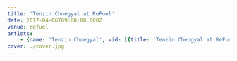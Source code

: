 ```yaml
---
title: 'Tenzin Choegyal at ReFuel'
date: 2017-04-06T09:00:00.000Z
venue: refuel
artists:
    - {name: 'Tenzin Choegyal', vid: [{title: 'Tenzin Cheogyal at ReFuel 1', link: FZupZuSK8r8}, {title: 'Tenzin Choegyal at ReFuel 2', link: gjyew_BMFbA}, {title: 'Tenzin Choegyal at ReFuel 3', link: yyP48jeoff8}]}
cover: ./cover.jpg
---
```

